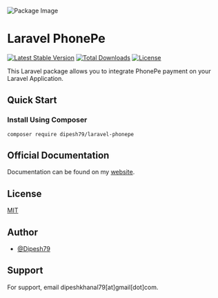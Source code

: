 ![Package Image](https://banners.beyondco.de/LaravelPhonePe.png?theme=light&packageManager=composer+require&packageName=dipesh79%2Flaravel-phonepe&pattern=architect&style=style_1&description=Integrate+PhonePe+Checkout+to+your+Laravel+Application&md=1&showWatermark=1&fontSize=100px&images=https%3A%2F%2Flaravel.com%2Fimg%2Flogomark.min.svg)
# Laravel PhonePe

[![Latest Stable Version](https://img.shields.io/packagist/v/dipesh79/laravel-phonepe.svg?style=flat-square)](https://packagist.org/packages/dipesh79/laravel-phonepe)
[![Total Downloads](https://img.shields.io/packagist/dt/dipesh79/laravel-phonepe)](https://packagist.org/packages/dipesh79/laravel-phonepe)
[![License](https://img.shields.io/packagist/l/dipesh79/laravel-phonepe)](https://packagist.org/packages/dipesh79/laravel-phonepe)

This Laravel package allows you to integrate PhonePe payment on your Laravel Application.

## Quick Start

### Install Using Composer

```
composer require dipesh79/laravel-phonepe
```
## Official Documentation

Documentation can be found on my [website](https://khanaldipesh.com.np/package/laravel-phonepe).


## License

[MIT](https://choosealicense.com/licenses/mit/)

## Author

- [@Dipesh79](https://www.github.com/Dipesh79)

## Support

For support, email dipeshkhanal79[at]gmail[dot]com.
